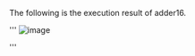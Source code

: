 The following is the execution result of adder16.

'''
![image](https://github.com/KiuBios/co112a/assets/125622908/0c53ba5d-e071-4252-919b-a775c5e7ae40)

'''
